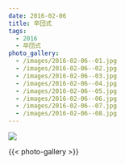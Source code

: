 ```yaml
---
date: 2016-02-06
title: 卒団式
tags:
  - 2016
  - 卒団式
photo_gallery:
  - /images/2016-02-06--01.jpg
  - /images/2016-02-06--02.jpg
  - /images/2016-02-06--03.jpg
  - /images/2016-02-06--04.jpg
  - /images/2016-02-06--05.jpg
  - /images/2016-02-06--06.jpg
  - /images/2016-02-06--07.jpg
  - /images/2016-02-06--08.jpg
---
```


![](/images/2016-02-06--main.jpg)

{{< photo-gallery >}}
